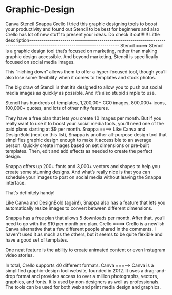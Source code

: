 # Graphic-Design
Canva
Stencil
Snappa
Crello
I tried  this graphic designing tools to boost your productivity and found out Stencil to be best for beginners and also Crello has lot of new stuff
to present your ideas. Do check it out!!!!!!
Little description-------------------------------------------------------------------------------------------------------------------------
Stencil ====> Stencil is a graphic design tool that’s focused on marketing, rather than making graphic design accessible. And beyond marketing, Stencil is specifically focused on social media images.

This “niching down” allows them to offer a hyper-focused tool, though you’ll also lose some flexibility when it comes to templates and stock photos.

The big draw of Stencil is that it’s designed to allow you to push out social media images as quickly as possible. And it’s also stupid simple to use.

Stencil has hundreds of templates, 1,200,00+ CC0 images, 800,000+ icons, 100,000+ quotes, and lots of other nifty features.

They have a free plan that lets you create 10 images per month. But if you really want to use it to boost your social media tools, you’ll need one of the paid plans starting at $9 per month.
Snappa ====> Like Canva and DesignBold (next on this list), Snappa is another all-purpose design tool that simplifies graphic design enough to make it accessible to an average person. Quickly create images based on set dimensions or pre-built templates. Then, edit and add effects as needed to create the perfect design.

Snappa offers up 200+ fonts and 3,000+ vectors and shapes to help you create some stunning designs. And what’s really nice is that you can schedule your images to post on social media without leaving the Snappa interface.

That’s definitely handy!

Like Canva and DesignBold (again!), Snappa also has a feature that lets you automatically resize images to convert between different dimensions.

Snappa has a free plan that allows 5 downloads per month. After that, you’ll need to go with the $10 per month pro plan.
Crello ====> Crello is a new’ish Canva alternative that a few different people shared in the comments. I haven’t used it as much as the others, but it seems to be quite flexible and have a good set of templates.

One neat feature is the ability to create animated content or even Instagram video stories.

In total, Crello supports 40 different formats.
 Canva =====> Canva is a simplified graphic-design tool website, founded in 2012. It uses a drag-and-drop format and provides access to over a million photographs, vectors, graphics, and fonts. It is used by non-designers as well as professionals. The tools can be used for both web and print media design and graphics. 
